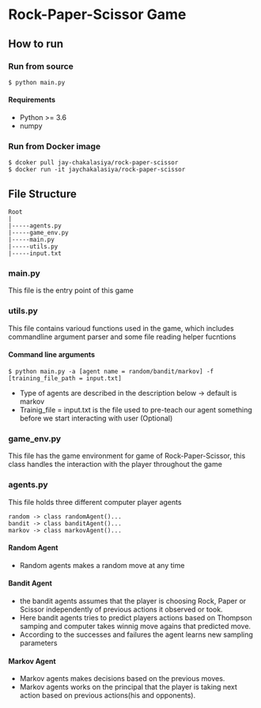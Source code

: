 # Rock-Paper-Scissor Game

## How to run

### Run from source

```
$ python main.py
```

#### Requirements
- Python >= 3.6
- numpy

### Run from Docker image
```
$ dcoker pull jay-chakalasiya/rock-paper-scissor
$ docker run -it jaychakalasiya/rock-paper-scissor
```

## File Structure

```
Root
|
|-----agents.py
|-----game_env.py
|-----main.py
|-----utils.py
|-----input.txt

```

### main.py
This file is the entry point of this game

### utils.py
This file contains varioud functions used in the game, which includes commandline argument parser and some file reading helper fucntions
#### Command line arguments
```
$ python main.py -a [agent name = random/bandit/markov] -f [training_file_path = input.txt]
```
- Type of agents are described in the description below -> default is markov
- Trainig_file = input.txt is the file used to pre-teach our agent something before we start interacting with user (Optional)

### game_env.py
This file has the game environment for game of Rock-Paper-Scissor, this class handles the interaction with the player throughout the game

### agents.py
This file holds three different computer player agents
```
random -> class randomAgent()...
bandit -> class banditAgent()...
markov -> class markovAgent()...
```

#### Random Agent
- Random agents makes a random move at any time

#### Bandit Agent
- the bandit agents assumes that the player is choosing Rock, Paper or Scissor independently of previous actions it observed or took.
- Here bandit agents tries to predict players actions based on Thompson samping and computer takes winnig move agains that predicted move.
- According to the successes and failures the agent learns new sampling parameters

#### Markov Agent
- Markov agents makes decisions based on the previous moves. 
- Markov agents works on the principal that the player is taking next action based on previous actions(his and opponents).